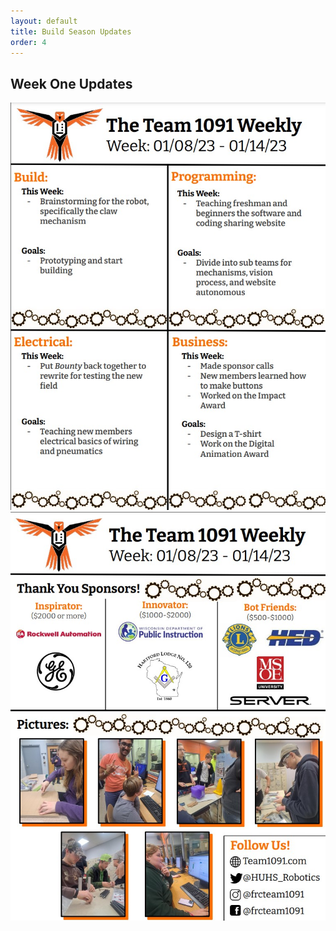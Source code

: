 ```yaml
---
layout: default
title: Build Season Updates
order: 4
---
```

## Week One Updates
<div class="container-fluid px-0">
    <div class="row">
        <div class="col-12">
            <img src="/images/Week1-Newsletter1.jpg" class="img-fluid  w-100" />
        </div>
    </div>
</div> 
<div class="container-fluid px-0">
    <div class="row">
        <div class="col-12">
            <img src="/images/Week1-Newsletter2.jpg" class="img-fluid  w-100" />
        </div>
    </div>
</div> 
